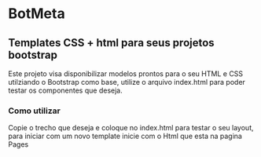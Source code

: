 # BotMeta
## Templates CSS + html para seus projetos bootstrap 

Este projeto visa disponibilizar modelos prontos para o seu HTML e CSS utilziando o Bootstrap como base, utilize o arquivo index.html para poder testar os componentes que deseja.


### Como utilizar

Copie o trecho que deseja e coloque no index.html para testar o seu layout, para iniciar com um novo template inicie com o Html que esta na pagina Pages
